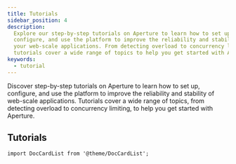 ```yaml
---
title: Tutorials
sidebar_position: 4
description:
  Explore our step-by-step tutorials on Aperture to learn how to set up,
  configure, and use the platform to improve the reliability and stability of
  your web-scale applications. From detecting overload to concurrency limiting,
  tutorials cover a wide range of topics to help you get started with Aperture.
keywords:
  - tutorial
---
```


Discover step-by-step tutorials on Aperture to learn how to set up, configure,
and use the platform to improve the reliability and stability of web-scale
applications. Tutorials cover a wide range of topics, from detecting overload to
concurrency limiting, to help you get started with Aperture.

## Tutorials

```mdx-code-block
import DocCardList from '@theme/DocCardList';
```

<DocCardList />
